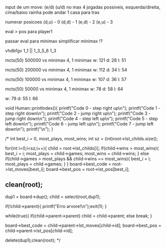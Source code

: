 input de um move: (e/d) (u/d)
no max 4 jogadas possiveis, esquerda/direita, cima/baixo
rainha pode andar 1 casa para tras

numerar posicoes
(d,u) - 0
(d,d) - 1
(e,d) - 2
(e,u) - 3

eval > pos para player1

passar eval para minimax
simplificar minimax !?

vhdbfgv
1_1 || 1_3_5_6
1_3

mcts(50) 500000 vs minimax 4, 1 minimax
w: 121
d: 28
l: 51

mcts(50) 200000 vs minimax 4, 1 minimax
w: 112
d: 34
l: 54

mcts(50) 100000 vs minimax 4, 1 minimax
w: 107
d: 36
l: 57

mcts(50) 50000 vs minimax 4, 1 minimax
w: 78
d: 58
l: 64



w: 79
d: 55
l: 66






void Human::printIndex(){
  printf("Code 0 - step right up\n");
  printf("Code 1 - step right down\n");
  printf("Code 2 - jump right up\n");
  printf("Code 3 - jump right down\n");
  printf("Code 4 - step left up\n");
  printf("Code 5 - step left down\n");
  printf("Code 6 - jump left up\n");
  printf("Code 7 - jump left down\n");
  printf("\n");
}



/*
int best_i = 0, most_plays, most_wins;
int sz = (int)root->lst_childs.size();

for(int i=0;i<sz;i++){
  child = root->lst_childs[i];
  if(child->wins > most_wins){
      best_i = i;
      most_plays = child->games;
      most_wins = child->wins;
  }
  else if(child->games > most_plays && child->wins == most_wins){
    best_i = i;
    most_plays = child->games;
  }
}
board->best_code = root->lst_moves[best_i];
board->best_pos = root->lst_pos[best_i];

clean(root);
---------------------------------------------------------------------------
dup1 = board->dup();
  child = select(root,dup1);

  if(!child->parent){
    printf("Erro arvore!\n");exit(1);
  }

  while(true){
    if(child->parent->parent) child = child->parent;
    else break;
  }

  board->best_code = child->parent->lst_moves[child->id];
  board->best_pos = child->parent->lst_pos[child->id];

  delete(dup1);clean(root);
*/
